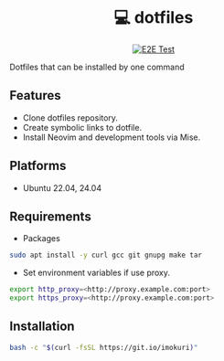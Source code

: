 <div align="center">

# :computer: dotfiles

[![E2E Test](https://github.com/IMOKURI/dotfiles/actions/workflows/e2e_test.yml/badge.svg)](https://github.com/IMOKURI/dotfiles/actions/workflows/e2e_test.yml)

</div>

Dotfiles that can be installed by one command

## Features

- Clone dotfiles repository.
- Create symbolic links to dotfile.
- Install Neovim and development tools via Mise.

## Platforms

- Ubuntu 22.04, 24.04

## Requirements

- Packages

```bash
sudo apt install -y curl gcc git gnupg make tar
```

- Set environment variables if use proxy.

```bash
export http_proxy=<http://proxy.example.com:port>
export https_proxy=<http://proxy.example.com:port>
```

## Installation

```bash
bash -c "$(curl -fsSL https://git.io/imokuri)"
```
